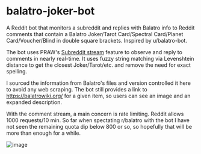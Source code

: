 # balatro-joker-bot
A Reddit bot that monitors a subreddit and replies with Balatro info to Reddit comments that contain a Balatro Joker/Tarot Card/Spectral Card/Planet Card/Voucher/Blind in double square brackets. Inspired by u/balatro-bot.

The bot uses PRAW's [Subreddit stream](https://praw.readthedocs.io/en/stable/code_overview/other/subredditstream.html) feature to observe and reply to comments in nearly real-time. It uses fuzzy string matching via Levenshtein distance to get the closest Joker/Tarot/etc. and remove the need for exact spelling.

I sourced the information from Balatro's files and version controlled it here to avoid any web scraping. The bot still provides a link to https://balatrowiki.org/ for a given item, so users can see an image and an expanded description.

With the comment stream, a main concern is rate limiting. Reddit allows 1000 requests/10 min. So far when spectating r/balatro with the bot I have not seen the remaining quota dip below 800 or so, so hopefully that will be more than enough for a while.

![image](https://github.com/user-attachments/assets/b97e9567-ceaa-4535-b97f-c9457dedf194)

